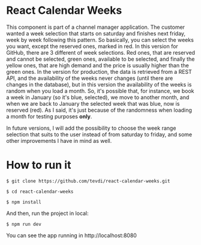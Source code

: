 React Calendar Weeks
===================================

This component is part of a channel manager application. The customer wanted a week selection that starts on saturday and finishes next friday, week by week following this pattern. So basically, you can select the weeks you want, except the reserved ones, marked in red. In this version for GitHub, there are 3 different of week selections. Red ones, that are reserved and cannot be selected, green ones, available to be selected, and finally the yellow ones, that are high demand and the price is usually higher than the green ones. In the version for production, the data is retrieved from a REST API, and the availability of the weeks never changes (until there are changes in the database), but in this version the availability of the weeks is random when you load a month. So, it's possible that, for instance, we book a week in January (so it's blue, selected), we move to another month, and when we are back to January the selected week that was blue, now is reserved (red). As I said, it's just because of the randomness when loading a month for testing purposes <b>only</b>.

In future versions, I will add the possibility to choose the week range selection that suits to the user instead of from saturday to friday, and some other improvements I have in mind as well.

How to run it
=============

    $ git clone https://github.com/tevdi/react-calendar-weeks.git
    
    $ cd react-calendar-weeks
    
    $ npm install
        
And then, run the project in local:

    $ npm run dev

You can see the app running in <a>http://localhost:8080</a>
